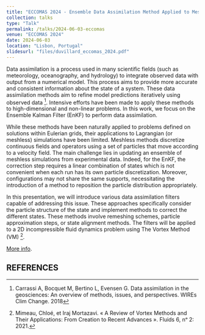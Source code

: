 ```yaml
---
title: "ECCOMAS 2024 - Ensemble Data Assimilation Method Applied to Meshless Simulations By Position Correction"
collection: talks
type: "Talk"
permalink: /talks/2024-06-03-eccomas
venue: "ECCOMAS 2024"
date: 2024-06-03
location: "Lisbon, Portugal"
slidesurl: "files/duvillard_eccomas_2024.pdf"
---
```


Data assimilation is a process used in many scientific fields (such as meteorology, oceanography, and hydrology) to integrate observed data with output from a numerical model.  This process aims to provide more accurate and consistent information about the state of a system. These data assimilation methods aim to refine model predictions iteratively using observed data [^1]. Intensive efforts have been made to apply these methods to high-dimensional and non-linear problems. In this work, we focus on the Ensemble Kalman Filter (EnKF) to perform data assimilation.

While these methods have been naturally applied to problems defined on solutions within Eulerian grids, their applications to Lagrangian (or meshless) simulations have been limited. Meshless methods discretize continuous fields and operators using a set of particles that move according to a velocity field.
The main challenge lies in updating an ensemble of meshless simulations from experimental data. Indeed, for the EnKF, the correction step requires a linear combination of states which is not convenient when each run has its own particle discretization. 
Moreover, configurations may not share the same supports, necessitating the introduction of a method to reposition the particle distribution appropriately.

In this presentation, we will introduce various data assimilation filters capable of addressing this issue. These approaches specifically consider the particle structure of the state and implement methods to correct the different states. These methods involve remeshing schemes, particle approximation steps, or state alignment methods. The filters will be applied to a 2D incompressible fluid dynamics problem using The Vortex Method (VM) [^2].

[More info](https://eccomas2024.org/event/contribution/288ac6b0-98ca-11ee-8a2d-000c29ddfc0c).

## REFERENCES

[^1]: Carrassi A, Bocquet M, Bertino L, Evensen G. Data assimilation in the geosciences: An overview of methods, issues, and perspectives. WIREs Clim Change. 2018

[^2]: Mimeau, Chloé, et Iraj Mortazavi. « A Review of Vortex Methods and Their Applications: From Creation to Recent Advances ». Fluids 6, nᵒ 2: 2021.